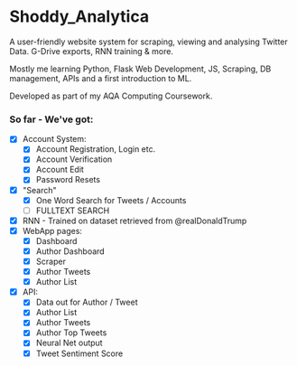 # Shoddy_Analytica
A user-friendly website system for scraping, viewing and analysing Twitter Data.  G-Drive exports, RNN training &amp; more.

Mostly me learning Python, Flask Web Development, JS,  Scraping, DB management, APIs and a first introduction to ML.

Developed as part of my AQA Computing Coursework.


### So far - We've got:
- [x] Account System:
  - [x] Account Registration, Login etc.
  - [x] Account Verification
  - [x] Account Edit
  - [x] Password Resets
- [x] "Search"
  - [x] One Word Search for Tweets / Accounts
  - [ ] FULLTEXT SEARCH 
- [x] RNN - Trained on dataset retrieved from @realDonaldTrump
- [x] WebApp pages:
  - [x] Dashboard
  - [x] Author Dashboard
  - [x] Scraper
  - [x] Author Tweets
  - [x] Author List
- [x] API:
  - [x] Data out for Author / Tweet
  - [x] Author List
  - [x] Author Tweets
  - [x] Author Top Tweets
  - [x] Neural Net output
  - [x] Tweet Sentiment Score
